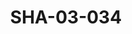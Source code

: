 ---
pid: SHA-03-034
title: SHA-03-034
language: en
collection: Sharhabil Ahmed
original_label: 
rights: Sharhabil Ahmed
location_of_original: Sharhabil Ahmed
photographer_or_studio: Ministry of National Guidance
scanned_from: photograph 16.5 by 22.1
_date: '1965'
location: Omdurman, National Theater
description: Concert with children Sharhabil Ahmed Kamil Hussain Mahdi 'Ali Imam and
  Ahmed Ibrahim Daoud
additional_notes: 
permission_display: 'yes'
on_server: 'no'
on_website: 'no'
permalink: /archive/en/sha-03-034.html
layout: photo-page
---
